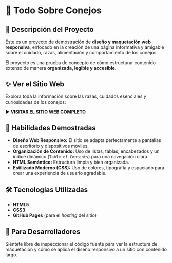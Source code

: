 # 🐰 Todo Sobre Conejos

## 🏡 Descripción del Proyecto

Este es un proyecto de demostración de **diseño y maquetación web responsiva**, enfocado en la creación de una página informativa y amigable sobre el cuidado, razas, alimentación y comportamiento de los conejos.

El proyecto es una prueba de concepto de cómo estructurar contenido extenso de manera **organizada, legible y accesible**.

## ✨ Ver el Sitio Web

Explora toda la información sobre las razas, cuidados esenciales y curiosidades de los conejos:

[**▶️ VISITAR EL SITIO WEB COMPLETO**](https://andresavalosgallegos-art.github.io/Conejos/)

## 🎨 Habilidades Demostradas

* **Diseño Web Responsivo:** El sitio se adapta perfectamente a pantallas de escritorio y dispositivos móviles.
* **Organización de Contenido:** Uso de listas, tablas, encabezados y un índice dinámico (`Table of Contents`) para una navegación clara.
* **HTML Semántico:** Estructura limpia y bien organizada.
* **Estilizado Moderno (CSS):** Uso de colores, tipografía y espaciado para crear una experiencia de usuario agradable.

## 🛠️ Tecnologías Utilizadas

* **HTML5**
* **CSS3**
* **GitHub Pages** (para el *hosting* del sitio)

## 📌 Para Desarrolladores

Siéntete libre de inspeccionar el código fuente para ver la estructura de maquetación y cómo se aplica el diseño responsivo a un sitio con contenido largo.


